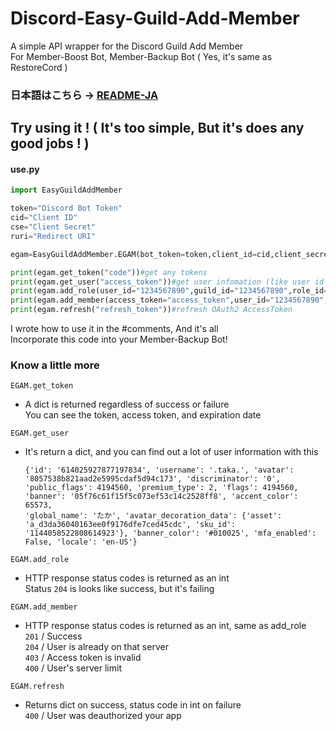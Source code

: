 # Discord-Easy-Guild-Add-Member
A simple API wrapper for the Discord Guild Add Member  
For Member-Boost Bot, Member-Backup Bot ( Yes, it's same as RestoreCord )  
### 日本語はこちら -> [README-JA](https://github.com/taka-4602/Discord-Easy-Guild-Add-Member/blob/main/README-JA.md)
## Try using it ! ( It's too simple, But it's does any good jobs ! )
#### use.py
```python
import EasyGuildAddMember

token="Discord Bot Token"
cid="Client ID"
cse="Client Secret"
ruri="Redirect URI"

egam=EasyGuildAddMember.EGAM(bot_token=token,client_id=cid,client_secret=cse,redirect_uri=ruri,proxy=None)#you can set any proxy (proxy=dict)

print(egam.get_token("code"))#get any tokens
print(egam.get_user("access_token"))#get user infomation (like user id / user name)
print(egam.add_role(user_id="1234567890",guild_id="1234567890",role_id="1234567890"))#add role to user
print(egam.add_member(access_token="access_token",user_id="1234567890",guild_id="1234567890"))#add user to guild
print(egam.refresh("refresh_token"))#refresh OAuth2 AccessToken
```
I wrote how to use it in the #comments, And it's all  
Incorporate this code into your Member-Backup Bot!   
### Know a little more
```EGAM.get_token```  
- A dict is returned regardless of success or failure  
  You can see the token, access token, and expiration date  

```EGAM.get_user```
- It's return a dict, and you can find out a lot of user information with this  
  ```
  {'id': '614025927877197834', 'username': '.taka.', 'avatar': '8057538b821aad2e5995cdaf5d94c173', 'discriminator': '0', 'public_flags': 4194560, 'premium_type': 2, 'flags': 4194560, 'banner': '05f76c61f15f5c073ef53c14c2528ff8', 'accent_color': 65573,
  'global_name': 'たか', 'avatar_decoration_data': {'asset': 'a_d3da36040163ee0f9176dfe7ced45cdc', 'sku_id': '1144058522808614923'}, 'banner_color': '#010025', 'mfa_enabled': False, 'locale': 'en-US'}
  ```
  
```EGAM.add_role```
- HTTP response status codes is returned as an int  
  Status ```204``` is looks like success, but it's failing

```EGAM.add_member```
- HTTP response status codes is returned as an int, same as add_role  
  ```201``` / Success  
  ```204``` / User is already on that server   
  ```403``` / Access token is invalid  
  ```400``` / User's server limit

```EGAM.refresh```
- Returns dict on success, status code in int on failure  
  ```400``` / User was deauthorized your app  
